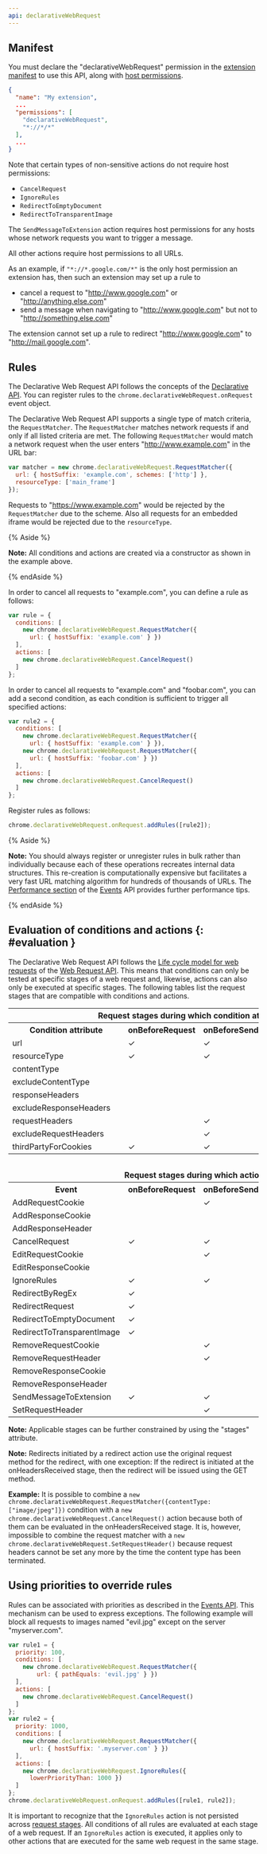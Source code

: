 ```yaml
---
api: declarativeWebRequest
---
```


## Manifest

You must declare the "declarativeWebRequest" permission in the [extension manifest][1] to use this
API, along with [host permissions][2].

```json
{
  "name": "My extension",
  ...
  "permissions": [
    "declarativeWebRequest",
    "*://*/*"
  ],
  ...
}
```

Note that certain types of non-sensitive actions do not require host permissions:

- `CancelRequest`
- `IgnoreRules`
- `RedirectToEmptyDocument`
- `RedirectToTransparentImage`

The `SendMessageToExtension` action requires host permissions for any hosts whose network requests
you want to trigger a message.

All other actions require host permissions to all URLs.

As an example, if `"*://*.google.com/*"` is the only host permission an extension has, then such an
extension may set up a rule to

- cancel a request to "http://www.google.com" or "http://anything.else.com"
- send a message when navigating to "http://www.google.com" but not to "http://something.else.com"

The extension cannot set up a rule to redirect "http://www.google.com" to "http://mail.google.com".

## Rules

The Declarative Web Request API follows the concepts of the [Declarative API][3]. You can register
rules to the `chrome.declarativeWebRequest.onRequest` event object.

The Declarative Web Request API supports a single type of match criteria, the `RequestMatcher`. The
`RequestMatcher` matches network requests if and only if all listed criteria are met. The following
`RequestMatcher` would match a network request when the user enters "http://www.example.com" in the
URL bar:

```js
var matcher = new chrome.declarativeWebRequest.RequestMatcher({
  url: { hostSuffix: 'example.com', schemes: ['http'] },
  resourceType: ['main_frame']
});
```

Requests to "https://www.example.com" would be rejected by the `RequestMatcher` due to the scheme.
Also all requests for an embedded iframe would be rejected due to the `resourceType`.

{% Aside %}

**Note:** All conditions and actions are created via a constructor as shown in the example above.

{% endAside %}

In order to cancel all requests to "example.com", you can define a rule as follows:

```js
var rule = {
  conditions: [
    new chrome.declarativeWebRequest.RequestMatcher({
      url: { hostSuffix: 'example.com' } })
  ],
  actions: [
    new chrome.declarativeWebRequest.CancelRequest()
  ]
};
```

In order to cancel all requests to "example.com" and "foobar.com", you can add a second condition,
as each condition is sufficient to trigger all specified actions:

```js
var rule2 = {
  conditions: [
    new chrome.declarativeWebRequest.RequestMatcher({
      url: { hostSuffix: 'example.com' } }),
    new chrome.declarativeWebRequest.RequestMatcher({
      url: { hostSuffix: 'foobar.com' } })
  ],
  actions: [
    new chrome.declarativeWebRequest.CancelRequest()
  ]
};
```

Register rules as follows:

```js
chrome.declarativeWebRequest.onRequest.addRules([rule2]);
```

{% Aside %}

**Note:** You should always register or unregister rules in bulk rather than individually because
each of these operations recreates internal data structures. This re-creation is computationally
expensive but facilitates a very fast URL matching algorithm for hundreds of thousands of URLs. The
[Performance section][4] of the [Events][5] API provides further performance tips.

{% endAside %}

## Evaluation of conditions and actions {: #evaluation }

The Declarative Web Request API follows the [Life cycle model for web requests][6] of the [Web
Request API][7]. This means that conditions can only be tested at specific stages of a web request
and, likewise, actions can also only be executed at specific stages. The following tables list the
request stages that are compatible with conditions and actions.

<table><tbody><tr><th colspan="5">Request stages during which condition attributes can be processed.</th></tr><tr><th>Condition attribute</th><th>onBeforeRequest</th><th>onBeforeSendHeaders</th><th>onHeadersReceived</th><th>onAuthRequired</th></tr><tr><td>url</td><td>✓</td><td>✓</td><td>✓</td><td>✓</td></tr><tr><td>resourceType</td><td>✓</td><td>✓</td><td>✓</td><td>✓</td></tr><tr><td>contentType</td><td></td><td></td><td>✓</td><td></td></tr><tr><td>excludeContentType</td><td></td><td></td><td>✓</td><td></td></tr><tr><td>responseHeaders</td><td></td><td></td><td>✓</td><td></td></tr><tr><td>excludeResponseHeaders</td><td></td><td></td><td>✓</td><td></td></tr><tr><td>requestHeaders</td><td></td><td>✓</td><td></td><td></td></tr><tr><td>excludeRequestHeaders</td><td></td><td>✓</td><td></td><td></td></tr><tr><td>thirdPartyForCookies</td><td>✓</td><td>✓</td><td>✓</td><td>✓</td></tr><tr><th colspan="5" style="padding-top:2em">Request stages during which actions can be executed.</th></tr><tr><th>Event</th><th>onBeforeRequest</th><th>onBeforeSendHeaders</th><th>onHeadersReceived</th><th>onAuthRequired</th></tr><tr><td>AddRequestCookie</td><td></td><td>✓</td><td></td><td></td></tr><tr><td>AddResponseCookie</td><td></td><td></td><td>✓</td><td></td></tr><tr><td>AddResponseHeader</td><td></td><td></td><td>✓</td><td></td></tr><tr><td>CancelRequest</td><td>✓</td><td>✓</td><td>✓</td><td>✓</td></tr><tr><td>EditRequestCookie</td><td></td><td>✓</td><td></td><td></td></tr><tr><td>EditResponseCookie</td><td></td><td></td><td>✓</td><td></td></tr><tr><td>IgnoreRules</td><td>✓</td><td>✓</td><td>✓</td><td>✓</td></tr><tr><td>RedirectByRegEx</td><td>✓</td><td></td><td>✓</td><td></td></tr><tr><td>RedirectRequest</td><td>✓</td><td></td><td>✓</td><td></td></tr><tr><td>RedirectToEmptyDocument</td><td>✓</td><td></td><td>✓</td><td></td></tr><tr><td>RedirectToTransparentImage</td><td>✓</td><td></td><td>✓</td><td></td></tr><tr><td>RemoveRequestCookie</td><td></td><td>✓</td><td></td><td></td></tr><tr><td>RemoveRequestHeader</td><td></td><td>✓</td><td></td><td></td></tr><tr><td>RemoveResponseCookie</td><td></td><td></td><td>✓</td><td></td></tr><tr><td>RemoveResponseHeader</td><td></td><td></td><td>✓</td><td></td></tr><tr><td>SendMessageToExtension</td><td>✓</td><td>✓</td><td>✓</td><td>✓</td></tr><tr><td>SetRequestHeader</td><td></td><td>✓</td><td></td><td></td></tr></tbody></table>

**Note:** Applicable stages can be further constrained by using the "stages" attribute.

**Note:** Redirects initiated by a redirect action use the original request method for the redirect,
with one exception: If the redirect is initiated at the onHeadersReceived stage, then the redirect
will be issued using the GET method.

**Example:** It is possible to combine a
`new chrome.declarativeWebRequest.RequestMatcher({contentType: ["image/jpeg"]})` condition with a
`new chrome.declarativeWebRequest.CancelRequest()` action because both of them can be evaluated in
the onHeadersReceived stage. It is, however, impossible to combine the request matcher with a
`new chrome.declarativeWebRequest.SetRequestHeader()` because request headers cannot be set any more
by the time the content type has been terminated.

## Using priorities to override rules

Rules can be associated with priorities as described in the [Events API][8]. This mechanism can be
used to express exceptions. The following example will block all requests to images named "evil.jpg"
except on the server "myserver.com".

```js
var rule1 = {
  priority: 100,
  conditions: [
    new chrome.declarativeWebRequest.RequestMatcher({
        url: { pathEquals: 'evil.jpg' } })
  ],
  actions: [
    new chrome.declarativeWebRequest.CancelRequest()
  ]
};
var rule2 = {
  priority: 1000,
  conditions: [
    new chrome.declarativeWebRequest.RequestMatcher({
      url: { hostSuffix: '.myserver.com' } })
  ],
  actions: [
    new chrome.declarativeWebRequest.IgnoreRules({
      lowerPriorityThan: 1000 })
  ]
};
chrome.declarativeWebRequest.onRequest.addRules([rule1, rule2]);
```

It is important to recognize that the `IgnoreRules` action is not persisted across [request
stages][9]. All conditions of all rules are evaluated at each stage of a web request. If an
`IgnoreRules` action is executed, it applies only to other actions that are executed for the same
web request in the same stage.

[1]: /docs/extensions/mv2/tabs
[2]: /docs/extensions/mv2/declare_permissions
[3]: /docs/extensions/events#declarative
[4]: /docs/extensions/events#performance
[5]: /docs/extensions/events
[6]: /docs/extensions/webRequest#life_cycle
[7]: /docs/extensions/webRequest
[8]: /docs/extensions/events#declarative
[9]: #evaluation
